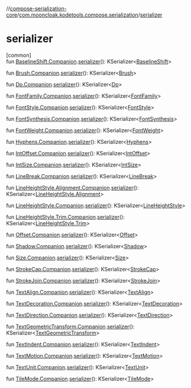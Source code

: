 //[compose-serialization-core](../../index.md)/[com.mooncloak.kodetools.compose.serialization](index.md)/[serializer](serializer.md)

# serializer

[common]\
fun [BaselineShift.Companion](https://developer.android.com/reference/kotlin/androidx/compose/ui/text/style/BaselineShift.Companion.html).[serializer](serializer.md)(): KSerializer&lt;[BaselineShift](https://developer.android.com/reference/kotlin/androidx/compose/ui/text/style/BaselineShift.html)&gt;

fun [Brush.Companion](https://developer.android.com/reference/kotlin/androidx/compose/ui/graphics/Brush.Companion.html).[serializer](serializer.md)(): KSerializer&lt;[Brush](https://developer.android.com/reference/kotlin/androidx/compose/ui/graphics/Brush.html)&gt;

fun [Dp.Companion](https://developer.android.com/reference/kotlin/androidx/compose/ui/unit/Dp.Companion.html).[serializer](serializer.md)(): KSerializer&lt;[Dp](https://developer.android.com/reference/kotlin/androidx/compose/ui/unit/Dp.html)&gt;

fun [FontFamily.Companion](https://developer.android.com/reference/kotlin/androidx/compose/ui/text/font/FontFamily.Companion.html).[serializer](serializer.md)(): KSerializer&lt;[FontFamily](https://developer.android.com/reference/kotlin/androidx/compose/ui/text/font/FontFamily.html)&gt;

fun [FontStyle.Companion](https://developer.android.com/reference/kotlin/androidx/compose/ui/text/font/FontStyle.Companion.html).[serializer](serializer.md)(): KSerializer&lt;[FontStyle](https://developer.android.com/reference/kotlin/androidx/compose/ui/text/font/FontStyle.html)&gt;

fun [FontSynthesis.Companion](https://developer.android.com/reference/kotlin/androidx/compose/ui/text/font/FontSynthesis.Companion.html).[serializer](serializer.md)(): KSerializer&lt;[FontSynthesis](https://developer.android.com/reference/kotlin/androidx/compose/ui/text/font/FontSynthesis.html)&gt;

fun [FontWeight.Companion](https://developer.android.com/reference/kotlin/androidx/compose/ui/text/font/FontWeight.Companion.html).[serializer](serializer.md)(): KSerializer&lt;[FontWeight](https://developer.android.com/reference/kotlin/androidx/compose/ui/text/font/FontWeight.html)&gt;

fun [Hyphens.Companion](https://developer.android.com/reference/kotlin/androidx/compose/ui/text/style/Hyphens.Companion.html).[serializer](serializer.md)(): KSerializer&lt;[Hyphens](https://developer.android.com/reference/kotlin/androidx/compose/ui/text/style/Hyphens.html)&gt;

fun [IntOffset.Companion](https://developer.android.com/reference/kotlin/androidx/compose/ui/unit/IntOffset.Companion.html).[serializer](serializer.md)(): KSerializer&lt;[IntOffset](https://developer.android.com/reference/kotlin/androidx/compose/ui/unit/IntOffset.html)&gt;

fun [IntSize.Companion](https://developer.android.com/reference/kotlin/androidx/compose/ui/unit/IntSize.Companion.html).[serializer](serializer.md)(): KSerializer&lt;[IntSize](https://developer.android.com/reference/kotlin/androidx/compose/ui/unit/IntSize.html)&gt;

fun [LineBreak.Companion](https://developer.android.com/reference/kotlin/androidx/compose/ui/text/style/LineBreak.Companion.html).[serializer](serializer.md)(): KSerializer&lt;[LineBreak](https://developer.android.com/reference/kotlin/androidx/compose/ui/text/style/LineBreak.html)&gt;

fun [LineHeightStyle.Alignment.Companion](https://developer.android.com/reference/kotlin/androidx/compose/ui/text/style/LineHeightStyle.Alignment.Companion.html).[serializer](serializer.md)(): KSerializer&lt;[LineHeightStyle.Alignment](https://developer.android.com/reference/kotlin/androidx/compose/ui/text/style/LineHeightStyle.Alignment.html)&gt;

fun [LineHeightStyle.Companion](https://developer.android.com/reference/kotlin/androidx/compose/ui/text/style/LineHeightStyle.Companion.html).[serializer](serializer.md)(): KSerializer&lt;[LineHeightStyle](https://developer.android.com/reference/kotlin/androidx/compose/ui/text/style/LineHeightStyle.html)&gt;

fun [LineHeightStyle.Trim.Companion](https://developer.android.com/reference/kotlin/androidx/compose/ui/text/style/LineHeightStyle.Trim.Companion.html).[serializer](serializer.md)(): KSerializer&lt;[LineHeightStyle.Trim](https://developer.android.com/reference/kotlin/androidx/compose/ui/text/style/LineHeightStyle.Trim.html)&gt;

fun [Offset.Companion](https://developer.android.com/reference/kotlin/androidx/compose/ui/geometry/Offset.Companion.html).[serializer](serializer.md)(): KSerializer&lt;[Offset](https://developer.android.com/reference/kotlin/androidx/compose/ui/geometry/Offset.html)&gt;

fun [Shadow.Companion](https://developer.android.com/reference/kotlin/androidx/compose/ui/graphics/Shadow.Companion.html).[serializer](serializer.md)(): KSerializer&lt;[Shadow](https://developer.android.com/reference/kotlin/androidx/compose/ui/graphics/Shadow.html)&gt;

fun [Size.Companion](https://developer.android.com/reference/kotlin/androidx/compose/ui/geometry/Size.Companion.html).[serializer](serializer.md)(): KSerializer&lt;[Size](https://developer.android.com/reference/kotlin/androidx/compose/ui/geometry/Size.html)&gt;

fun [StrokeCap.Companion](https://developer.android.com/reference/kotlin/androidx/compose/ui/graphics/StrokeCap.Companion.html).[serializer](serializer.md)(): KSerializer&lt;[StrokeCap](https://developer.android.com/reference/kotlin/androidx/compose/ui/graphics/StrokeCap.html)&gt;

fun [StrokeJoin.Companion](https://developer.android.com/reference/kotlin/androidx/compose/ui/graphics/StrokeJoin.Companion.html).[serializer](serializer.md)(): KSerializer&lt;[StrokeJoin](https://developer.android.com/reference/kotlin/androidx/compose/ui/graphics/StrokeJoin.html)&gt;

fun [TextAlign.Companion](https://developer.android.com/reference/kotlin/androidx/compose/ui/text/style/TextAlign.Companion.html).[serializer](serializer.md)(): KSerializer&lt;[TextAlign](https://developer.android.com/reference/kotlin/androidx/compose/ui/text/style/TextAlign.html)&gt;

fun [TextDecoration.Companion](https://developer.android.com/reference/kotlin/androidx/compose/ui/text/style/TextDecoration.Companion.html).[serializer](serializer.md)(): KSerializer&lt;[TextDecoration](https://developer.android.com/reference/kotlin/androidx/compose/ui/text/style/TextDecoration.html)&gt;

fun [TextDirection.Companion](https://developer.android.com/reference/kotlin/androidx/compose/ui/text/style/TextDirection.Companion.html).[serializer](serializer.md)(): KSerializer&lt;[TextDirection](https://developer.android.com/reference/kotlin/androidx/compose/ui/text/style/TextDirection.html)&gt;

fun [TextGeometricTransform.Companion](https://developer.android.com/reference/kotlin/androidx/compose/ui/text/style/TextGeometricTransform.Companion.html).[serializer](serializer.md)(): KSerializer&lt;[TextGeometricTransform](https://developer.android.com/reference/kotlin/androidx/compose/ui/text/style/TextGeometricTransform.html)&gt;

fun [TextIndent.Companion](https://developer.android.com/reference/kotlin/androidx/compose/ui/text/style/TextIndent.Companion.html).[serializer](serializer.md)(): KSerializer&lt;[TextIndent](https://developer.android.com/reference/kotlin/androidx/compose/ui/text/style/TextIndent.html)&gt;

fun [TextMotion.Companion](https://developer.android.com/reference/kotlin/androidx/compose/ui/text/style/TextMotion.Companion.html).[serializer](serializer.md)(): KSerializer&lt;[TextMotion](https://developer.android.com/reference/kotlin/androidx/compose/ui/text/style/TextMotion.html)&gt;

fun [TextUnit.Companion](https://developer.android.com/reference/kotlin/androidx/compose/ui/unit/TextUnit.Companion.html).[serializer](serializer.md)(): KSerializer&lt;[TextUnit](https://developer.android.com/reference/kotlin/androidx/compose/ui/unit/TextUnit.html)&gt;

fun [TileMode.Companion](https://developer.android.com/reference/kotlin/androidx/compose/ui/graphics/TileMode.Companion.html).[serializer](serializer.md)(): KSerializer&lt;[TileMode](https://developer.android.com/reference/kotlin/androidx/compose/ui/graphics/TileMode.html)&gt;
